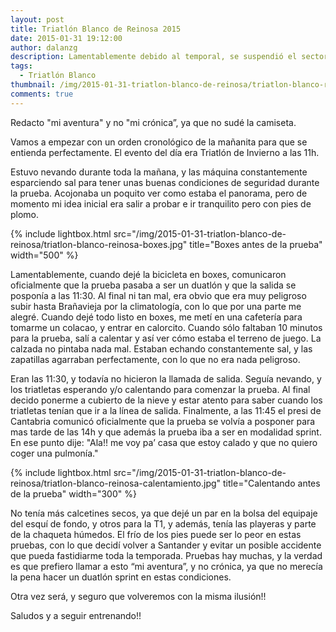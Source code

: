 ```yaml
---
layout: post
title: Triatlón Blanco de Reinosa 2015
date: 2015-01-31 19:12:00
author: dalanzg
description: Lamentablemente debido al temporal, se suspendió el sector de esquí de fondo. La prueba fue aplazada a la tarde y convertida en modalidad duatlón, por lo que me animó a no acabar participando.
tags:
  - Triatlón Blanco
thumbnail: /img/2015-01-31-triatlon-blanco-de-reinosa/triatlon-blanco-reinosa-boxes.jpg
comments: true
---
```


Redacto "mi aventura" y no "mi crónica”, ya que no sudé la camiseta.

Vamos a empezar con un orden cronológico de la mañanita para que se entienda perfectamente. El evento del día era Triatlón de Invierno a las 11h.

Estuvo nevando durante toda la mañana, y las máquina constantemente esparciendo sal para tener unas buenas condiciones de seguridad durante la prueba. Acojonaba un poquito ver como estaba el panorama, pero de momento mi idea inicial era salir a probar e ir tranquilito pero con pies de plomo.

{% include lightbox.html src="/img/2015-01-31-triatlon-blanco-de-reinosa/triatlon-blanco-reinosa-boxes.jpg" title="Boxes antes de la prueba" width="500" %}

Lamentablemente, cuando dejé la bicicleta en boxes, comunicaron oficialmente que la prueba pasaba a ser un duatlón y que la salida se posponía a las 11:30. Al final ni tan mal, era obvio que era muy peligroso subir hasta Brañavieja por la climatología, con lo que por una parte me alegré. Cuando dejé todo listo en boxes, me metí en una cafetería para tomarme un colacao, y entrar en calorcito. Cuando sólo faltaban 10 minutos para la prueba, salí a calentar y así ver cómo estaba el terreno de juego. La calzada no pintaba nada mal. Estaban echando constantemente sal, y las zapatillas agarraban perfectamente, con lo que no era nada peligroso.

Eran las 11:30, y todavía no hicieron la llamada de salida. Seguía nevando, y los triatletas esperando y/o calentando para comenzar la prueba. Al final decido ponerme a cubierto de la nieve y estar atento para saber cuando los triatletas tenían que ir a la línea de salida. Finalmente, a las 11:45 el presi de Cantabria comunicó oficialmente que la prueba se volvía a posponer para mas tarde de las 14h y que además la prueba iba a ser en modalidad sprint. En ese punto dije: "Ala!! me voy pa’ casa que estoy calado y que no quiero coger una pulmonía."

{% include lightbox.html src="/img/2015-01-31-triatlon-blanco-de-reinosa/triatlon-blanco-reinosa-calentamiento.jpg" title="Calentando antes de la prueba" width="300" %}

No tenía más calcetines secos, ya que dejé un par en la bolsa del equipaje del esquí de fondo, y otros para la T1, y además, tenía las playeras y parte de la chaqueta húmedos. El frío de los pies puede ser lo peor en estas pruebas, con lo que decidí volver a Santander y evitar un posible accidente que pueda fastidiarme toda la temporada. Pruebas hay muchas, y la verdad es que prefiero llamar a esto “mi aventura”, y no crónica, ya que no merecía la pena hacer un duatlón sprint en estas condiciones.

Otra vez será, y seguro que volveremos con la misma ilusión!!

Saludos y a seguir entrenando!!

